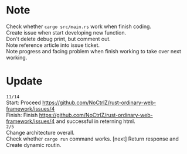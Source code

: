 # Note
Check whether `cargo src/main.rs` work when finish coding.  
Create issue when start developing new function.  
Don't delete debug print, but comment out.  
Note reference article into issue ticket.  
Note progress and facing problem when finish working to take over next working.

# Update
`11/14`  
Start: Proceed https://github.com/NoCtrlZ/rust-ordinary-web-framework/issues/4  
Finish: Finish https://github.com/NoCtrlZ/rust-ordinary-web-framework/issues/4 and successful in reterning html.  
`2/5`  
Change architecture overall.  
Check whether `cargo run` command works.
[next] Return response and Create dynamic routin.
